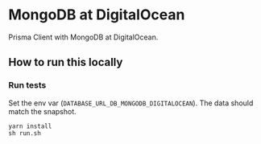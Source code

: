 # MongoDB at DigitalOcean

Prisma Client with MongoDB at DigitalOcean.

## How to run this locally

### Run tests

Set the env var (`DATABASE_URL_DB_MONGODB_DIGITALOCEAN`). The data should match the snapshot.

```shell script
yarn install
sh run.sh
```
